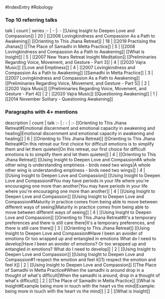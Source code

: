 #IndexEntry #Robology

### Top 10 referring talks
talk | count | series
:- | - |: -
[[Using Insight to Deepen Love and Compassion]] | 20 | [[2008 Lovingkindness and Compassion As a Path to Awakening]]
[[Orienting to This Jhana Retreat]] | 18 | [[2019 Practising the Jhanas]]
[[The Place of Samadhi in Metta Practice]] | 5 | [[2008 Lovingkindness and Compassion As a Path to Awakening]]
[[What is Insight]] | 5 | [[2007 New Years Retreat Insight Meditation]]
[[Preliminaries Regarding Voice, Movement, and Gesture - Part 3]] | 4 | [[2020 Vajra Music]]
[[Love and Emptiness]] | 4 | [[2007 Lovingkindness and Compassion As a Path to Awakening]]
[[Samadhi in Metta Practice]] | 3 | [[2007 Lovingkindness and Compassion As a Path to Awakening]]
[[Preliminaries Regarding Voice, Movement, and Gesture - Part 5]] | 2 | [[2020 Vajra Music]]
[[Preliminaries Regarding Voice, Movement, and Gesture - Part 4]] | 2 | [[2020 Vajra Music]]
[[Questioning Awakening]] | 1 | [[2014 November Solitary - Questioning Awakening]]

### Paragraphs with 4+ mentions
description | count | talk
:- | : - | :-
[[Orienting to This Jhana Retreat#Emotional discernment and emotional capacity in awakening and healing\|Emotional discernment and emotional capacity in awakening and healing]] | 6 | [[Orienting to This Jhana Retreat]]
[[Orienting to This Jhana Retreat#On this retreat our first choice for difficult emotions is to simplify them and let them quieten\|On this retreat, our first choice for difficult emotions is to simplify them and let them quieten]] | 4 | [[Orienting to This Jhana Retreat]]
[[Using Insight to Deepen Love and Compassion#A whole other wing is understanding emptiness - birds need two wings\|A whole other wing is understanding emptiness - birds need two wings]] | 4 | [[Using Insight to Deepen Love and Compassion]]
[[Using Insight to Deepen Love and Compassion#You may have periods in your life where you're encouraging one more than another\|You may have periods in your life where you're encouraging one more than another]] | 4 | [[Using Insight to Deepen Love and Compassion]]
[[Using Insight to Deepen Love and Compassion#Maturity in practice comes from being able to move between different ways of seeing\|Maturity in practice comes from being able to move between different ways of seeing]] | 4 | [[Using Insight to Deepen Love and Compassion]]
[[Orienting to This Jhana Retreat#It's a temporary preferences and there is still care there\|It's a temporary preferences, and there is still care there]] | 3 | [[Orienting to This Jhana Retreat]]
[[Using Insight to Deepen Love and Compassion#Have I been an avoider of emotions Or too wrapped up and entangled in emotions What do I need to develop\|Have I been an avoider of emotions? Or too wrapped up and entangled in emotions? What do I need to develop]] | 2 | [[Using Insight to Deepen Love and Compassion]]
[[Using Insight to Deepen Love and Compassion#1 respect the emotion and feel it\|(1) respect the emotion and feel it]] | 2 | [[Using Insight to Deepen Love and Compassion]]
[[The Place of Samadhi in Metta Practice#When the samadhi is around drop in a thought of what's difficult\|When the samadhi is around, drop in a thought of what's difficult]] | 2 | [[The Place of Samadhi in Metta Practice]]
[[What is Insight#Example being more in touch with the heart vs the mind\|Example: being more in touch with the heart vs the mind]] | 2 | [[What is Insight]]

